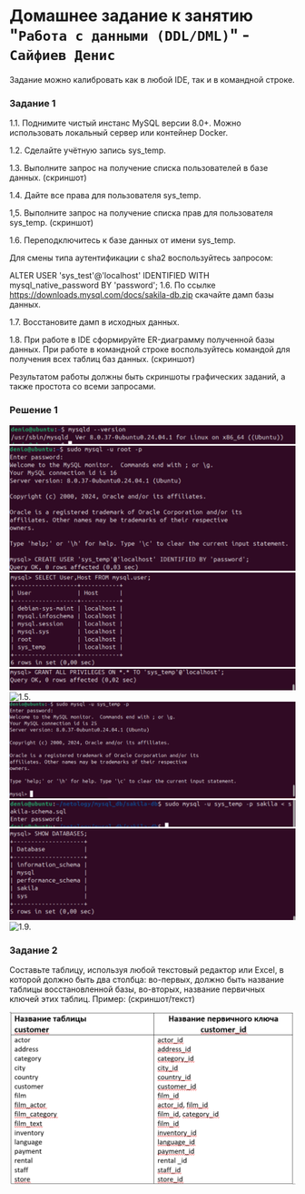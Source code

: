 # Домашнее задание к занятию "`Работа с данными (DDL/DML)`" - `Сайфиев Денис`


Задание можно калибровать как в любой IDE, так и в командной строке.

### Задание 1

1.1. Поднимите чистый инстанс MySQL версии 8.0+. Можно использовать локальный сервер или контейнер Docker.

1.2. Сделайте учётную запись sys_temp.

1.3. Выполните запрос на получение списка пользователей в базе данных. (скриншот)

1.4. Дайте все права для пользователя sys_temp.

1,5. Выполните запрос на получение списка прав для пользователя sys_temp. (скриншот)

1.6. Переподключитесь к базе данных от имени sys_temp.

Для смены типа аутентификации с sha2 воспользуйтесь запросом:

ALTER USER 'sys_test'@'localhost' IDENTIFIED WITH mysql_native_password BY 'password';
1.6. По ссылке https://downloads.mysql.com/docs/sakila-db.zip скачайте дамп базы данных.

1.7. Восстановите дамп в исходных данных.

1.8. При работе в IDE сформируйте ER-диаграмму полученной базы данных. При работе в командной строке воспользуйтесь командой для получения всех таблиц баз данных. (скриншот)

Результатом работы должны быть скриншоты графических заданий, а также простота со всеми запросами.

### Решение 1

![1.1.](https://github.com/DenioSa/DDL-DML/blob/82eb753599dbe11f181548478cd0590a4cdf7cc7/1.1..bmp)
![1.2.](https://github.com/DenioSa/DDL-DML/blob/3dab15fcbef7ee57fa9cf66917e896d8aad5e4f4/1.2..bmp)
![1.3.](https://github.com/DenioSa/DDL-DML/blob/3dab15fcbef7ee57fa9cf66917e896d8aad5e4f4/1.3..bmp)
![1.4.](https://github.com/DenioSa/DDL-DML/blob/3dab15fcbef7ee57fa9cf66917e896d8aad5e4f4/1.4..bmp)
![1.5.](https://github.com/DenioSa/DDL-DML/blob/3dab15fcbef7ee57fa9cf66917e896d8aad5e4f4/1.5..bmp)
![1.6.](https://github.com/DenioSa/DDL-DML/blob/3dab15fcbef7ee57fa9cf66917e896d8aad5e4f4/1.6..bmp)
![1.7.](https://github.com/DenioSa/DDL-DML/blob/3dab15fcbef7ee57fa9cf66917e896d8aad5e4f4/1.7..bmp)
![1.8.](https://github.com/DenioSa/DDL-DML/blob/3dab15fcbef7ee57fa9cf66917e896d8aad5e4f4/1.8..bmp)
![1.9.](https://github.com/DenioSa/DDL-DML/blob/3dab15fcbef7ee57fa9cf66917e896d8aad5e4f4/1.9..bmp)


### Задание 2

Составьте таблицу, используя любой текстовый редактор или Excel, в которой должно быть два столбца: во-первых, должно быть название таблицы восстановленной базы, во-вторых, название первичных ключей этих таблиц. Пример: (скриншот/текст)

   
![2.0.](https://github.com/DenioSa/DDL-DML/blob/cd26addfed331d17a98bce399e9e66e1696955b9/1-key.bmp)

